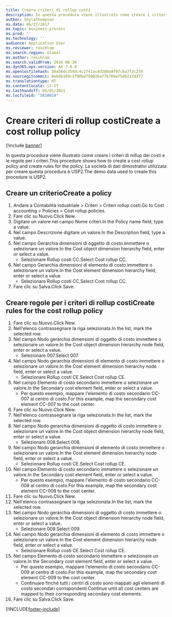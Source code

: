 ```yaml
---
title: Creare criteri di rollup costi
description: In questa procedura viene illustrato come creare i criteri di rollup dei costi e le regole per i criteri.
author: ShylaThompson
ms.date: 06/27/2017
ms.topic: business-process
ms.prod: ''
ms.technology: ''
audience: Application User
ms.reviewer: roschlom
ms.search.region: Global
ms.author: roschlom
ms.search.validFrom: 2016-06-30
ms.dyn365.ops.version: AX 7.0.0
ms.openlocfilehash: 50a50dc359dc4c2741ac4d280a9f97c6a7f2c259
ms.sourcegitcommit: 0e8db169c3f90bd750826af76709ef5d621fd377
ms.translationtype: HT
ms.contentlocale: it-IT
ms.lasthandoff: 04/01/2021
ms.locfileid: "5810019"
---
```

# <a name="create-a-cost-rollup-policy"></a><span data-ttu-id="5234a-103">Creare criteri di rollup costi</span><span class="sxs-lookup"><span data-stu-id="5234a-103">Create a cost rollup policy</span></span>

[!include [banner](../../includes/banner.md)]

<span data-ttu-id="5234a-104">In questa procedura viene illustrato come creare i criteri di rollup dei costi e le regole per i criteri.</span><span class="sxs-lookup"><span data-stu-id="5234a-104">This procedure shows how to create a cost rollup policy and create rules for the policy.</span></span> <span data-ttu-id="5234a-105">La società di dati dimostrativi utilizzata per creare questa procedura è USP2.</span><span class="sxs-lookup"><span data-stu-id="5234a-105">The demo data used to create this procedure is USP2.</span></span>


## <a name="create-a-policy"></a><span data-ttu-id="5234a-106">Creare un criterio</span><span class="sxs-lookup"><span data-stu-id="5234a-106">Create a policy</span></span>
1. <span data-ttu-id="5234a-107">Andare a Contabilità industriale > Criteri > Criteri rollup costi.</span><span class="sxs-lookup"><span data-stu-id="5234a-107">Go to Cost accounting > Policies > Cost rollup policies.</span></span>
2. <span data-ttu-id="5234a-108">Fare clic su Nuovo.</span><span class="sxs-lookup"><span data-stu-id="5234a-108">Click New.</span></span>
3. <span data-ttu-id="5234a-109">Digitare un valore nel campo Nome criteri.</span><span class="sxs-lookup"><span data-stu-id="5234a-109">In the Policy name field, type a value.</span></span>
4. <span data-ttu-id="5234a-110">Nel campo Descrizione digitare un valore.</span><span class="sxs-lookup"><span data-stu-id="5234a-110">In the Description field, type a value.</span></span>
5. <span data-ttu-id="5234a-111">Nel campo Gerarchia dimensioni di oggetto di costo immettere o selezionare un valore.</span><span class="sxs-lookup"><span data-stu-id="5234a-111">In the Cost object dimension hierarchy field, enter or select a value.</span></span>
    * <span data-ttu-id="5234a-112">Selezionare Rollup costi CC.</span><span class="sxs-lookup"><span data-stu-id="5234a-112">Select Cost rollup CC.</span></span>  
6. <span data-ttu-id="5234a-113">Nel campo Gerarchia dimensioni di elemento di costo immettere o selezionare un valore.</span><span class="sxs-lookup"><span data-stu-id="5234a-113">In the Cost element dimension hierarchy field, enter or select a value.</span></span>
    * <span data-ttu-id="5234a-114">Selezionare Rollup costi CC.</span><span class="sxs-lookup"><span data-stu-id="5234a-114">Select Cost rollup CC.</span></span>  
7. <span data-ttu-id="5234a-115">Fare clic su Salva.</span><span class="sxs-lookup"><span data-stu-id="5234a-115">Click Save.</span></span>

## <a name="create-rules-for-the-cost-rollup-policy"></a><span data-ttu-id="5234a-116">Creare regole per i criteri di rollup costi</span><span class="sxs-lookup"><span data-stu-id="5234a-116">Create rules for the cost rollup policy</span></span>
1. <span data-ttu-id="5234a-117">Fare clic su Nuovo.</span><span class="sxs-lookup"><span data-stu-id="5234a-117">Click New.</span></span>
2. <span data-ttu-id="5234a-118">Nell'elenco contrassegnare la riga selezionata.</span><span class="sxs-lookup"><span data-stu-id="5234a-118">In the list, mark the selected row.</span></span>
3. <span data-ttu-id="5234a-119">Nel campo Nodo gerarchia dimensioni di oggetto di costo immettere o selezionare un valore.</span><span class="sxs-lookup"><span data-stu-id="5234a-119">In the Cost object dimension hierarchy node field, enter or select a value.</span></span>
    * <span data-ttu-id="5234a-120">Selezionare 007.</span><span class="sxs-lookup"><span data-stu-id="5234a-120">Select 007.</span></span>  
4. <span data-ttu-id="5234a-121">Nel campo Nodo gerarchia dimensioni di elemento di costo immettere o selezionare un valore.</span><span class="sxs-lookup"><span data-stu-id="5234a-121">In the Cost element dimension hierarchy node field, enter or select a value.</span></span>
    * <span data-ttu-id="5234a-122">Selezionare Rollup costi CE.</span><span class="sxs-lookup"><span data-stu-id="5234a-122">Select Cost rollup CE.</span></span>  
5. <span data-ttu-id="5234a-123">Nel campo Elemento di costo secondario immettere o selezionare un valore.</span><span class="sxs-lookup"><span data-stu-id="5234a-123">In the Secondary cost element field, enter or select a value.</span></span>
    * <span data-ttu-id="5234a-124">Per questo esempio, mappare l'elemento di costo secondario CC-007 al centro di costo.</span><span class="sxs-lookup"><span data-stu-id="5234a-124">For this example, map the secondary cost element CC-007 to the cost center.</span></span>  
6. <span data-ttu-id="5234a-125">Fare clic su Nuovo.</span><span class="sxs-lookup"><span data-stu-id="5234a-125">Click New.</span></span>
7. <span data-ttu-id="5234a-126">Nell'elenco contrassegnare la riga selezionata.</span><span class="sxs-lookup"><span data-stu-id="5234a-126">In the list, mark the selected row.</span></span>
8. <span data-ttu-id="5234a-127">Nel campo Nodo gerarchia dimensioni di oggetto di costo immettere o selezionare un valore.</span><span class="sxs-lookup"><span data-stu-id="5234a-127">In the Cost object dimension hierarchy node field, enter or select a value.</span></span>
    * <span data-ttu-id="5234a-128">Selezionare 008.</span><span class="sxs-lookup"><span data-stu-id="5234a-128">Select 008.</span></span>  
9. <span data-ttu-id="5234a-129">Nel campo Nodo gerarchia dimensioni di elemento di costo immettere o selezionare un valore.</span><span class="sxs-lookup"><span data-stu-id="5234a-129">In the Cost element dimension hierarchy node field, enter or select a value.</span></span>
    * <span data-ttu-id="5234a-130">Selezionare Rollup costi CE.</span><span class="sxs-lookup"><span data-stu-id="5234a-130">Select Cost rollup CE.</span></span>  
10. <span data-ttu-id="5234a-131">Nel campo Elemento di costo secondario immettere o selezionare un valore.</span><span class="sxs-lookup"><span data-stu-id="5234a-131">In the Secondary cost element field, enter or select a value.</span></span>
    * <span data-ttu-id="5234a-132">Per questo esempio, mappare l'elemento di costo secondario CC-008 al centro di costo.</span><span class="sxs-lookup"><span data-stu-id="5234a-132">For this example, map the secondary cost element CC-008 to the cost center.</span></span>  
11. <span data-ttu-id="5234a-133">Fare clic su Nuovo.</span><span class="sxs-lookup"><span data-stu-id="5234a-133">Click New.</span></span>
12. <span data-ttu-id="5234a-134">Nell'elenco contrassegnare la riga selezionata.</span><span class="sxs-lookup"><span data-stu-id="5234a-134">In the list, mark the selected row.</span></span>
13. <span data-ttu-id="5234a-135">Nel campo Nodo gerarchia dimensioni di oggetto di costo immettere o selezionare un valore.</span><span class="sxs-lookup"><span data-stu-id="5234a-135">In the Cost object dimension hierarchy node field, enter or select a value.</span></span>
    * <span data-ttu-id="5234a-136">Selezionare 009.</span><span class="sxs-lookup"><span data-stu-id="5234a-136">Select 009.</span></span>  
14. <span data-ttu-id="5234a-137">Nel campo Nodo gerarchia dimensioni di elemento di costo immettere o selezionare un valore.</span><span class="sxs-lookup"><span data-stu-id="5234a-137">In the Cost element dimension hierarchy node field, enter or select a value.</span></span>
    * <span data-ttu-id="5234a-138">Selezionare Rollup costi CE.</span><span class="sxs-lookup"><span data-stu-id="5234a-138">Select Cost rollup CE.</span></span>  
15. <span data-ttu-id="5234a-139">Nel campo Elemento di costo secondario immettere o selezionare un valore.</span><span class="sxs-lookup"><span data-stu-id="5234a-139">In the Secondary cost element field, enter or select a value.</span></span>
    * <span data-ttu-id="5234a-140">Per questo esempio, mappare l'elemento di costo secondario CC-009 al centro di costo.</span><span class="sxs-lookup"><span data-stu-id="5234a-140">For this example, map the secondary cost element CC-009 to the cost center.</span></span>  
    * <span data-ttu-id="5234a-141">Continuare finché tutti i centri di costo sono mappati agli elementi di costo secondari corrispondenti.</span><span class="sxs-lookup"><span data-stu-id="5234a-141">Continue until all cost centers are mapped to their corresponding secondary cost elements.</span></span>  
16. <span data-ttu-id="5234a-142">Fare clic su Salva.</span><span class="sxs-lookup"><span data-stu-id="5234a-142">Click Save.</span></span>



[!INCLUDE[footer-include](../../../includes/footer-banner.md)]
